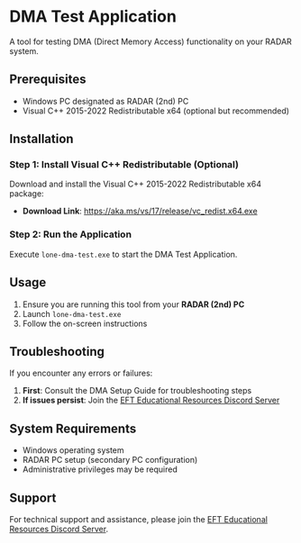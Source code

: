 # DMA Test Application

A tool for testing DMA (Direct Memory Access) functionality on your RADAR system.

## Prerequisites

- Windows PC designated as RADAR (2nd) PC
- Visual C++ 2015-2022 Redistributable x64 (optional but recommended)

## Installation

### Step 1: Install Visual C++ Redistributable (Optional)
Download and install the Visual C++ 2015-2022 Redistributable x64 package:
- **Download Link**: https://aka.ms/vs/17/release/vc_redist.x64.exe

### Step 2: Run the Application
Execute `lone-dma-test.exe` to start the DMA Test Application.

## Usage

1. Ensure you are running this tool from your **RADAR (2nd) PC**
2. Launch `lone-dma-test.exe`
3. Follow the on-screen instructions

## Troubleshooting

If you encounter any errors or failures:

1. **First**: Consult the DMA Setup Guide for troubleshooting steps
2. **If issues persist**: Join the [EFT Educational Resources Discord Server](https://discord.gg/hxUhJHWuap)

## System Requirements

- Windows operating system
- RADAR PC setup (secondary PC configuration)
- Administrative privileges may be required

## Support

For technical support and assistance, please join the [EFT Educational Resources Discord Server](https://discord.gg/hxUhJHWuap).